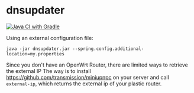 # dnsupdater

[![Java CI with Gradle](https://github.com/mirkosrc/dnsupdater/actions/workflows/gradle-ci-build.yml/badge.svg)](https://github.com/mirkosrc/dnsupdater/actions/workflows/gradle-ci-build.yml)

Using an external configuration file:

`java -jar dnsupdater.jar --spring.config.additional-location=my.properties`


Since you don't have an OpenWrt Router, there are limited ways to retrieve the external IP
The way is to install https://github.com/transmission/miniupnpc on your server and call `external-ip`, which returns 
the external ip of your plastic router. 